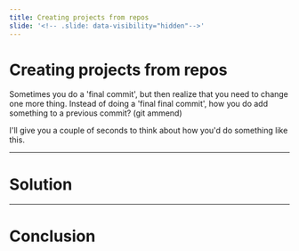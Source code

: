 ```yaml
---
title: Creating projects from repos
slide: '<!-- .slide: data-visibility="hidden"-->'
---
```


<!-- .slide: data-state="layout-title" class="bg-dark"-->

# Creating projects from repos

> >

Sometimes you do a 'final commit', but then realize that you need to change one more thing. Instead of doing a 'final final commit', how you do add something to a previous commit? (git ammend)

I'll give you a couple of seconds to think about how you'd do something like this.

---
# Solution


---
# Conclusion

